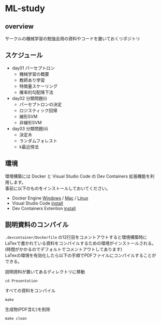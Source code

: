 # ML-study

## overview
サークルの機械学習の勉強会用の資料やコードを置いておくリポジトリ

## スケジュール
- day01 パーセプトロン
    - 機械学習の概要
    - 教師あり学習
    - 特徴量スケーリング
    - 確率的勾配降下法
- day02 分類問題(i)
    - パーセプトロンの決定
    - ロジスティック回帰
    - 線形SVM
    - 非線形SVM
- day03 分類問題(ii)
    - 決定木
    - ランダムフォレスト
    - k最近傍法

## 環境
環境構築には Docker と Visual Studio Code の Dev Containers 拡張機能を利用します。  
事前に以下のものをインストールしておいてください。
- Docker Engine 
[Windows](https://docs.docker.com/desktop/install/windows-install/) /
[Mac](https://docs.docker.com/desktop/install/mac-install/) /
[Linux](https://docs.docker.com/desktop/install/linux-install/)
- Visual Studio Code [install](https://code.visualstudio.com/download)
- Dev Containers Extention [install](https://marketplace.visualstudio.com/items?itemName=ms-vscode-remote.remote-containers)

## 説明資料のコンパイル
`.devcontainer/Dockerfile` の12行目をコメントアウトすると環境構築時に
LaTexで書かれている資料をコンパイルするための環境がインストールされる。(時間がかかるのでデフォルトでコメントアウトしてあります)  
LaTexの環境を有効化したら以下の手順でPDFファイルにコンパイルすることができる。

説明資料が置いてあるディレクトリに移動
```
cd Presentation
```

すべての資料をコンパイル
```
make
```

生成物(PDF含む)を削除
```
make clean
```